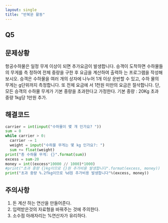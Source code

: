 ```yaml
---
layout: single
title: "반복문 활동"
---
```


## Q5
## 문제상황
항공수하물은 일정 무게 이상이 되면 추가요금이
발생합니다. 승객이 도착하면 수하물들의 무게를 측
정하여 전체 중량을 구한 후 요금을 계산하여 출력하
는 프로그램을 작성해 보시오. 승객은 수하물을 여러
개의 상자에 나누어 1개 이상 운반할 수 있고, 수하
물의 무게는 g단위까지 측정합니다. 또 전체 요금에
서 1천원 미만의 요금은 절삭합니다.
단, 모든 승객의 수하물 무게가 기본 중량을 초과한다고 가정한다. 기본 중량 : 20Kg
초과 중량 1kg당 1만원 추가.

## 해결코드
~~~python
carrier = int(input("수하물이 몇 개 인가요? "))
sum = 0
while carrier > 0:
  carrier -= 1
  weight = input("수하물 무게는 몇 kg 인가요?: ")
  sum += float(weight)
print("총 수하물 무게: {}".format(sum))
excess = sum-20
money = int((excess*10000 // 1000)*1000)
#print("초과 중량 {}kg이므로 {}원 추가비용 발생합니다".format(excess, money))
print("초과 중량 %.2fkg이므로 %d원 추가비용 발생합니다"%(excess, money))
~~~

## 주의사항
1. 돈 계산 하는 연산을 만들어준다.
2. 입력받은것의 자료형을 바꿔주는 것에 주의한다.
3. 소수점 아래자리는 %연산자가 유리하다.
